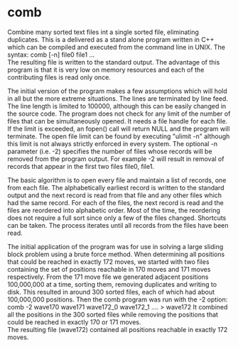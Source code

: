 # comb
Combine many sorted text files int a single sorted file, eliminating duplicates.
This is a delivered as a stand alone program written in C++ which can be compiled and executed from the command line in UNIX.
The syntax: comb [-n] file0 file1 ...  
The resulting file is written to the standard output.
The advantage of this program is that it is very low on memory resources and each of the contributing files is read only once.

The initial version of the program makes a few assumptions which will hold in all but the more extreme situations.
The lines are terminated by line feed.
The line length is limited to 100000, although this can be easily changed in the source code.
The program does not check for any limit of the number of files that can be simultaneously opened. It needs a file handle for each file.
If the limit is exceeded, an fopen() call will return NULL and the program will terminate.
The open file limit can be found by executing "ulimit -n" although this limit is not always strictly enforced in every system.
The optional -n parameter (i.e. -2) specifies the number of files whose records will be removed from the program output.
For example -2 will result in removal of records that appear in the first two files file0, file1. 

The basic algorithm is to open every file and maintain a list of records, one from each file.
The alphabetically earliest record is written to the standard output and the next record is read from that file and any other files which had the same record.
For each of the files, the next record is read and the files are reordered into alphabetic order.
Most of the time, the reordering does not require a full sort since only a few of the files changed. Shortcuts can be taken.
The process iterates until all records from the files have been read.

The initial application of the program was for use in solving a large sliding block problem using a brute force method.
When determining all positions that could be reached in exactly 172 moves, we started with two files containing the set of positions reachable in 170 moves 
and 171 moves respectively. From the 171 move file we generated adjacent positions 100,000,000 at a time, sorting them, removing duplicates and writing to disk.
This resulted in around 300 sorted files, each of which had about 100,000,000 positions. 
Then the comb program was run with the -2 option: comb -2 wave170 wave171 wave172_0 wave172_1 .... > wave172
It combined all the positions in the 300 sorted files while removing the positions that could be reached in exactly 170 or 171 moves.    
The resulting file (wave172) contained all positions reachable in exactly 172 moves. 
